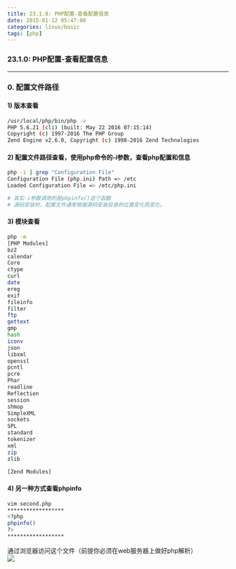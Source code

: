 ```yaml
---
title: 23.1.0: PHP配置-查看配置信息
date: 2015-01-12 05:47:00
categories: linux/basic
tags: [php]
---
```

### 23.1.0: PHP配置-查看配置信息

---

### 0. 配置文件路径
#### 1) 版本查看
``` bash
/usr/local/php/bin/php -v
PHP 5.6.21 (cli) (built: May 22 2016 07:15:14)
Copyright (c) 1997-2016 The PHP Group
Zend Engine v2.6.0, Copyright (c) 1998-2016 Zend Technologies
```

#### 2) 配置文件路径查看，使用php命令的-i参数，查看php配置和信息
``` bash
php -i | grep "Configuration File"
Configuration File (php.ini) Path => /etc
Loaded Configuration File => /etc/php.ini

# 其实-i参数调用的是phpinfo()这个函数
# 源码安装时，配置文件通常根据源码安装目录的位置变化而变化。
```

#### 3) 模块查看
``` bash
php -m
[PHP Modules]
bz2
calendar
Core
ctype
curl
date
ereg
exif
fileinfo
filter
ftp
gettext
gmp
hash
iconv
json
libxml
openssl
pcntl
pcre
Phar
readline
Reflection
session
shmop
SimpleXML
sockets
SPL
standard
tokenizer
xml
zip
zlib

[Zend Modules]
```

#### 4) 另一种方式查看phpinfo
``` bash
vim second.php
******************
<?php
phpinfo()
?>
******************
```
通过浏览器访问这个文件（前提你必须在web服务器上做好php解析）  
![](/static/images/linux-basic-23.1-01.png)
